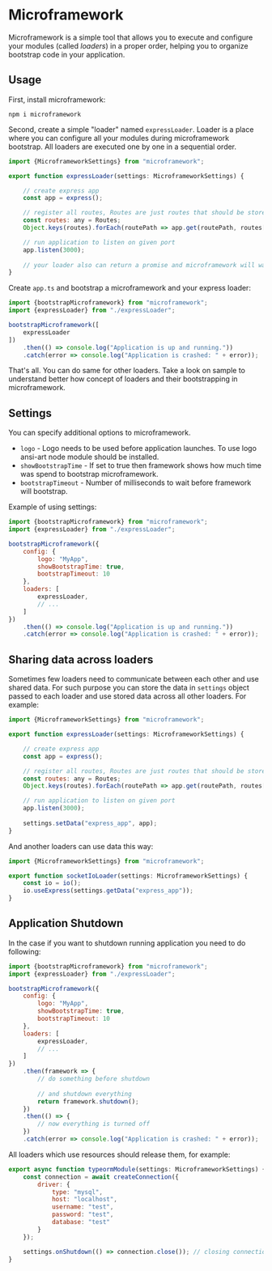 # Microframework

Microframework is a simple tool that allows you to execute and configure your modules (called *loaders*) in a proper order, 
helping you to organize bootstrap code in your application.

## Usage

First, install microframework:

```
npm i microframework
```

Second, create a simple "loader" named `expressLoader`. 
Loader is a place where you can configure all your modules during microframework bootstrap.
All loaders are executed one by one in a sequential order.

```javascript
import {MicroframeworkSettings} from "microframework";

export function expressLoader(settings: MicroframeworkSettings) {

    // create express app
    const app = express();

    // register all routes, Routes are just routes that should be stored outside of this module
    const routes: any = Routes;
    Object.keys(routes).forEach(routePath => app.get(routePath, routes[routePath]));

    // run application to listen on given port
    app.listen(3000);
    
    // your loader also can return a promise and microframework will wait for it in a proper order
}
```

Create `app.ts` and bootstrap a microframework and your express loader:

```javascript
import {bootstrapMicroframework} from "microframework";
import {expressLoader} from "./expressLoader";

bootstrapMicroframework([
    expressLoader
])
    .then(() => console.log("Application is up and running."))
    .catch(error => console.log("Application is crashed: " + error));
```

That's all. You can do same for other loaders. 
Take a look on sample to understand better how concept of loaders and their bootstrapping in microframework.

## Settings

You can specify additional options to microframework.

* `logo` - Logo needs to be used before application launches. To use logo ansi-art node module should be installed.
* `showBootstrapTime` - If set to true then framework shows how much time was spend to bootstrap microframework.
* `bootstrapTimeout` - Number of milliseconds to wait before framework will bootstrap.

Example of using settings:

```javascript
import {bootstrapMicroframework} from "microframework";
import {expressLoader} from "./expressLoader";

bootstrapMicroframework({
    config: {
        logo: "MyApp",
        showBootstrapTime: true,
        bootstrapTimeout: 10
    }, 
    loaders: [
        expressLoader,
        // ...
    ]
})
    .then(() => console.log("Application is up and running."))
    .catch(error => console.log("Application is crashed: " + error));
```

## Sharing data across loaders

Sometimes few loaders need to communicate between each other and use shared data.
For such purpose you can store the data in `settings` object passed to each loader
and use stored data across all other loaders. For example:

```javascript
import {MicroframeworkSettings} from "microframework";

export function expressLoader(settings: MicroframeworkSettings) {

    // create express app
    const app = express();

    // register all routes, Routes are just routes that should be stored outside of this loader
    const routes: any = Routes;
    Object.keys(routes).forEach(routePath => app.get(routePath, routes[routePath]));

    // run application to listen on given port
    app.listen(3000);
    
    settings.setData("express_app", app);
}
```

And another loaders can use data this way:

```javascript
import {MicroframeworkSettings} from "microframework";

export function socketIoLoader(settings: MicroframeworkSettings) {
    const io = io();
    io.useExpress(settings.getData("express_app"));
}
```

## Application Shutdown

In the case if you want to shutdown running application you need to do following:

```javascript
import {bootstrapMicroframework} from "microframework";
import {expressLoader} from "./expressLoader";

bootstrapMicroframework({
    config: {
        logo: "MyApp",
        showBootstrapTime: true,
        bootstrapTimeout: 10
    }, 
    loaders: [
        expressLoader,
        // ...
    ]
})
    .then(framework => {
        // do something before shutdown
        
        // and shutdown everything
        return framework.shutdown();
    })
    .then(() => {
        // now everything is turned off
    })
    .catch(error => console.log("Application is crashed: " + error));
```

All loaders which use resources should release them, for example:

```javascript
export async function typeormModule(settings: MicroframeworkSettings) {
    const connection = await createConnection({
        driver: {
            type: "mysql",
            host: "localhost",
            username: "test",
            password: "test",
            database: "test"
        }
    });

    settings.onShutdown(() => connection.close()); // closing connection on microframework shutdown
}
```